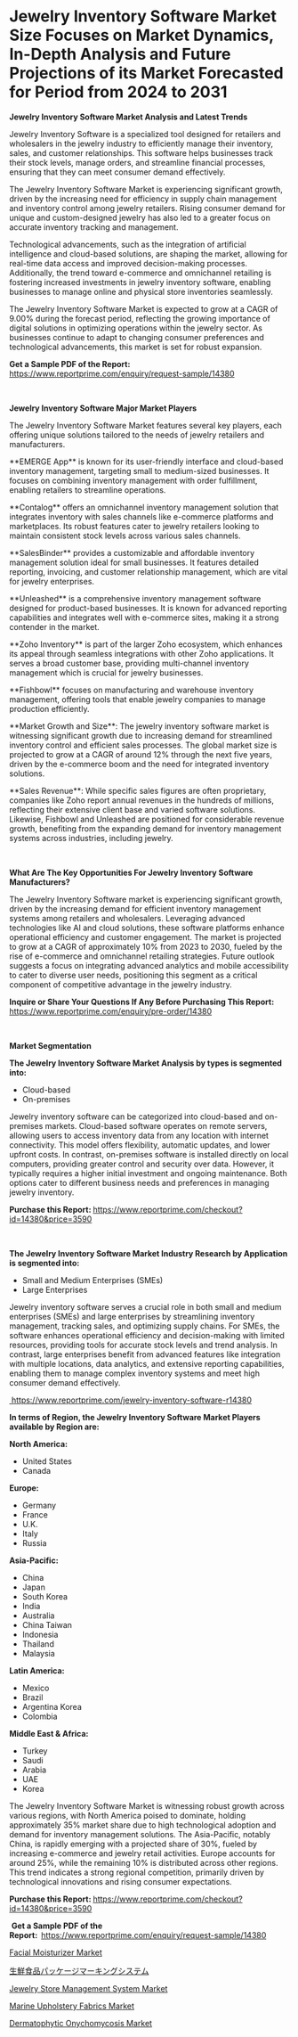 <p><h1>Jewelry Inventory Software Market Size Focuses on Market Dynamics, In-Depth Analysis and Future Projections of its Market Forecasted for Period from 2024 to 2031</h1></p><p><strong>Jewelry Inventory Software Market Analysis and Latest Trends</strong></p>
<p><p>Jewelry Inventory Software is a specialized tool designed for retailers and wholesalers in the jewelry industry to efficiently manage their inventory, sales, and customer relationships. This software helps businesses track their stock levels, manage orders, and streamline financial processes, ensuring that they can meet consumer demand effectively. </p><p>The Jewelry Inventory Software Market is experiencing significant growth, driven by the increasing need for efficiency in supply chain management and inventory control among jewelry retailers. Rising consumer demand for unique and custom-designed jewelry has also led to a greater focus on accurate inventory tracking and management. </p><p>Technological advancements, such as the integration of artificial intelligence and cloud-based solutions, are shaping the market, allowing for real-time data access and improved decision-making processes. Additionally, the trend toward e-commerce and omnichannel retailing is fostering increased investments in jewelry inventory software, enabling businesses to manage online and physical store inventories seamlessly. </p><p>The Jewelry Inventory Software Market is expected to grow at a CAGR of 9.00% during the forecast period, reflecting the growing importance of digital solutions in optimizing operations within the jewelry sector. As businesses continue to adapt to changing consumer preferences and technological advancements, this market is set for robust expansion.</p></p>
<p><strong>Get a Sample PDF of the Report:&nbsp;</strong> <a href="https://www.reportprime.com/enquiry/request-sample/14380">https://www.reportprime.com/enquiry/request-sample/14380</a></p>
<p>&nbsp;</p>
<p><strong>Jewelry Inventory Software Major Market Players</strong></p>
<p><p>The Jewelry Inventory Software Market features several key players, each offering unique solutions tailored to the needs of jewelry retailers and manufacturers. </p><p>**EMERGE App** is known for its user-friendly interface and cloud-based inventory management, targeting small to medium-sized businesses. It focuses on combining inventory management with order fulfillment, enabling retailers to streamline operations.</p><p>**Contalog** offers an omnichannel inventory management solution that integrates inventory with sales channels like e-commerce platforms and marketplaces. Its robust features cater to jewelry retailers looking to maintain consistent stock levels across various sales channels.</p><p>**SalesBinder** provides a customizable and affordable inventory management solution ideal for small businesses. It features detailed reporting, invoicing, and customer relationship management, which are vital for jewelry enterprises.</p><p>**Unleashed** is a comprehensive inventory management software designed for product-based businesses. It is known for advanced reporting capabilities and integrates well with e-commerce sites, making it a strong contender in the market.</p><p>**Zoho Inventory** is part of the larger Zoho ecosystem, which enhances its appeal through seamless integrations with other Zoho applications. It serves a broad customer base, providing multi-channel inventory management which is crucial for jewelry businesses.</p><p>**Fishbowl** focuses on manufacturing and warehouse inventory management, offering tools that enable jewelry companies to manage production efficiently. </p><p>**Market Growth and Size**: The jewelry inventory software market is witnessing significant growth due to increasing demand for streamlined inventory control and efficient sales processes. The global market size is projected to grow at a CAGR of around 12% through the next five years, driven by the e-commerce boom and the need for integrated inventory solutions.</p><p>**Sales Revenue**: While specific sales figures are often proprietary, companies like Zoho report annual revenues in the hundreds of millions, reflecting their extensive client base and varied software solutions. Likewise, Fishbowl and Unleashed are positioned for considerable revenue growth, benefiting from the expanding demand for inventory management systems across industries, including jewelry.</p></p>
<p>&nbsp;</p>
<p><strong>What Are The Key Opportunities For Jewelry Inventory Software Manufacturers?</strong></p>
<p><p>The Jewelry Inventory Software market is experiencing significant growth, driven by the increasing demand for efficient inventory management systems among retailers and wholesalers. Leveraging advanced technologies like AI and cloud solutions, these software platforms enhance operational efficiency and customer engagement. The market is projected to grow at a CAGR of approximately 10% from 2023 to 2030, fueled by the rise of e-commerce and omnichannel retailing strategies. Future outlook suggests a focus on integrating advanced analytics and mobile accessibility to cater to diverse user needs, positioning this segment as a critical component of competitive advantage in the jewelry industry.</p></p>
<p><strong>Inquire or Share Your Questions If Any Before Purchasing This Report:</strong> <a href="https://www.reportprime.com/enquiry/pre-order/14380">https://www.reportprime.com/enquiry/pre-order/14380</a></p>
<p>&nbsp;</p>
<p><strong>Market Segmentation</strong></p>
<p><strong>The Jewelry Inventory Software Market Analysis by types is segmented into:</strong></p>
<p><ul><li>Cloud-based</li><li>On-premises</li></ul></p>
<p><p>Jewelry inventory software can be categorized into cloud-based and on-premises markets. Cloud-based software operates on remote servers, allowing users to access inventory data from any location with internet connectivity. This model offers flexibility, automatic updates, and lower upfront costs. In contrast, on-premises software is installed directly on local computers, providing greater control and security over data. However, it typically requires a higher initial investment and ongoing maintenance. Both options cater to different business needs and preferences in managing jewelry inventory.</p></p>
<p><strong>Purchase this Report:&nbsp;</strong><a href="https://www.reportprime.com/checkout?id=14380&price=3590">https://www.reportprime.com/checkout?id=14380&price=3590</a></p>
<p>&nbsp;</p>
<p><strong>The Jewelry Inventory Software Market Industry Research by Application is segmented into:</strong></p>
<p><ul><li>Small and Medium Enterprises (SMEs)</li><li>Large Enterprises</li></ul></p>
<p><p>Jewelry inventory software serves a crucial role in both small and medium enterprises (SMEs) and large enterprises by streamlining inventory management, tracking sales, and optimizing supply chains. For SMEs, the software enhances operational efficiency and decision-making with limited resources, providing tools for accurate stock levels and trend analysis. In contrast, large enterprises benefit from advanced features like integration with multiple locations, data analytics, and extensive reporting capabilities, enabling them to manage complex inventory systems and meet high consumer demand effectively.</p></p>
<p><a href="https://www.reportprime.com/jewelry-inventory-software-r14380">&nbsp;https://www.reportprime.com/jewelry-inventory-software-r14380</a></p>
<p><strong>In terms of Region, the Jewelry Inventory Software Market Players available by Region are:</strong></p>
<p>
    <p> <strong> North America: </strong>
        <ul>
            <li>United States</li>
            <li>Canada</li>
        </ul>
        </p> 
    <p> <strong> Europe: </strong>
        <ul>
            <li>Germany</li>
            <li>France</li>
            <li>U.K.</li>
            <li>Italy</li>
            <li>Russia</li>
        </ul>
        </p> 
    <p> <strong> Asia-Pacific: </strong>
        <ul>
            <li>China</li>
            <li>Japan</li>
            <li>South Korea</li>
            <li>India</li>
            <li>Australia</li>
            <li>China Taiwan</li>
            <li>Indonesia</li>
            <li>Thailand</li>
            <li>Malaysia</li>
        </ul>
        </p> 
    <p> <strong> Latin America: </strong>
        <ul>
            <li>Mexico</li>
            <li>Brazil</li>
            <li>Argentina Korea</li>
            <li>Colombia</li>
        </ul>
        </p> 
    <p> <strong> Middle East & Africa: </strong>
        <ul>
            <li>Turkey</li>
            <li>Saudi</li>
            <li>Arabia</li>
            <li>UAE</li>
            <li>Korea</li>
        </ul>
    </p>
    </p>
<p><p>The Jewelry Inventory Software Market is witnessing robust growth across various regions, with North America poised to dominate, holding approximately 35% market share due to high technological adoption and demand for inventory management solutions. The Asia-Pacific, notably China, is rapidly emerging with a projected share of 30%, fueled by increasing e-commerce and jewelry retail activities. Europe accounts for around 25%, while the remaining 10% is distributed across other regions. This trend indicates a strong regional competition, primarily driven by technological innovations and rising consumer expectations.</p></p>
<p><strong>Purchase this Report: </strong><a href="https://www.reportprime.com/checkout?id=14380&price=3590">https://www.reportprime.com/checkout?id=14380&price=3590</a></p>
<p>&nbsp;<strong>Get a Sample PDF of the Report:&nbsp;&nbsp;</strong><a href="https://www.reportprime.com/enquiry/request-sample/14380">https://www.reportprime.com/enquiry/request-sample/14380</a></p>
<p><strong></strong></p>
<p><p><a href="https://medium.com/@ruhinayunsa/this-report-on-facial-moisturizer-market-is-a-comprehensive-analysis-of-market-shares-f6e8a017567d">Facial Moisturizer Market</a></p><p><a href="https://medium.com/@nicholas.ellison0076890/fresh-products-package-marking-systems-market-%E3%81%AF-%E3%82%B3%E3%82%B9%E3%83%88%E7%AE%A1%E7%90%86%E3%81%A8%E5%8A%B9%E7%8E%87%E5%90%91%E4%B8%8A%E3%82%92%E5%84%AA%E5%85%88%E3%81%97%E3%81%BE%E3%81%99-%E3%81%95%E3%82%89%E3%81%AB-%E5%A0%B1%E5%91%8A%E6%9B%B8%E3%81%AF%E5%B8%82%E5%A0%B4%E3%81%AE%E9%9C%80%E8%A6%81%E9%9D%A2%E3%81%A8%E4%BE%9B%E7%B5%A6%E9%9D%A2%E3%81%AE%E4%B8%A1%E6%96%B9%E3%82%92%E3%82%AB%E3%83%90%E3%83%BC%E3%81%97%E3%81%A6%E3%81%84%E3%81%BE%E3%81%99-4baf091f66b1?postPublishedType=initial">生鮮食品パッケージマーキングシステム</a></p><p><a href="https://github.com/WillieWoodard/Market-Research-Report-List-6/blob/main/jewelry-store-management-system-market.md">Jewelry Store Management System Market</a></p><p><a href="https://issuu.com/reportprime-2/docs/marine-upholstery-fabrics-market-si_9fc37850aa922a">Marine Upholstery Fabrics Market</a></p><p><a href="https://www.linkedin.com/pulse/dermatophytic-onychomycosis-market-global-insights-regional-ocnlc?trackingId=Fw%2FMF1RFRW20FoxAvbG9uA%3D%3D">Dermatophytic Onychomycosis Market</a></p></p>